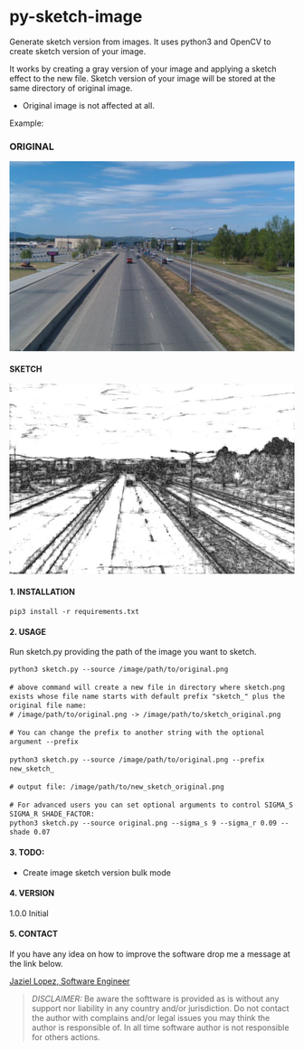 # py-sketch-image
Generate sketch version from images. It uses python3 and OpenCV to create sketch version of your image.

It works by creating a gray version of your image and applying a sketch effect to the new file. Sketch version of your image will be stored at the same directory of original image.

* Original image is not affected at all.

Example:

### ORIGINAL

  <img src="https://raw.githubusercontent.com/jazlopez/py-sketch-image/master/source.jpg">

#### SKETCH

  <img src="https://raw.githubusercontent.com/jazlopez/py-sketch-image/master/sketch_source.jpg">



#### 1. INSTALLATION

```
pip3 install -r requirements.txt
```

#### 2. USAGE

Run sketch.py providing the path of the image you want to sketch.

```
python3 sketch.py --source /image/path/to/original.png

# above command will create a new file in directory where sketch.png exists whose file name starts with default prefix "sketch_" plus the original file name:
# /image/path/to/original.png -> /image/path/to/sketch_original.png

# You can change the prefix to another string with the optional argument --prefix

python3 sketch.py --source /image/path/to/original.png --prefix new_sketch_

# output file: /image/path/to/new_sketch_original.png

# For advanced users you can set optional arguments to control SIGMA_S SIGMA_R SHADE_FACTOR:
python3 sketch.py --source original.png --sigma_s 9 --sigma_r 0.09 --shade 0.07 
```
#### 3. TODO:

-   Create image sketch version bulk mode

#### 4. VERSION

1.0.0   Initial

#### 5. CONTACT
If you have any idea on how to improve the software drop me a message at the link below.

<a href="jazlopez@github.com">Jaziel Lopez, Software Engineer</a>

> *DISCLAIMER:* Be aware the softtware is provided as is without any support nor liability in any country and/or jurisdiction. Do not contact the author with complains and/or legal issues you may think the author is responsible of. In all time software author is not responsible for others actions.
